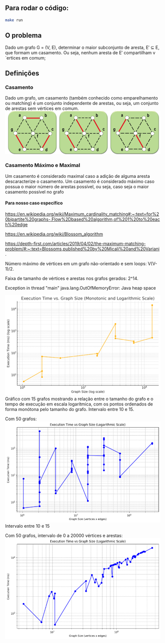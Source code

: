 ## Para rodar o código:
```bash
make run
```

## O problema

Dado um grafo G = (V, E), determinar o maior subconjunto de aresta, E′ ⊆ E,
que formam um casamento. Ou seja, nenhum aresta de E′
compartilham v´ertices
em comum;

## Definições

### Casamento
Dado um grafo, um casamento (também conhecido como emparelhamento ou
matching) é um conjunto independente de arestas, ou seja, um conjunto de
arestas sem vértices em comum.
![alt text](image.png)

### Casamento Máximo e Maximal
Um casamento é considerado maximal caso a adição de alguma aresta
descaracterize o casamento.
Um casamento é considerado máximo caso possua o maior número de arestas
possível, ou seja, caso seja o maior casamento possível no grafo


#### Para nosso caso específico
https://en.wikipedia.org/wiki/Maximum_cardinality_matching#:~:text=for%20bipartite%20graphs-,Flow%2Dbased%20algorithm,of%201%20to%20each%20edge

https://en.wikipedia.org/wiki/Blossom_algorithm

https://depth-first.com/articles/2019/04/02/the-maximum-matching-problem/#:~:text=Blossoms,published%20by%20Micali%20and%20Variani.

Número máximo de vértices em um grafo não-orientado e sem loops: V(V-1)/2.

Faixa de tamanho de vértices e arestas nos grafos gerados: 2^14.

Exception in thread "main" java.lang.OutOfMemoryError: Java heap space

![alt text](grafico.png)
Gráfico com 15 grafos mostrando a relação entre o tamanho do grafo e o tempo de execução em escala logarítmica, com os pontos ordenados de forma monótona pelo tamanho do grafo. Intervalo entre 10 e 15.

Com 50 grafos:
![alt text](image-1.png)
Intervalo entre 10 e 15

Com 50 grafos, intervalo de 0 a 20000 vértices e arestas:
![alt text](image-2.png)